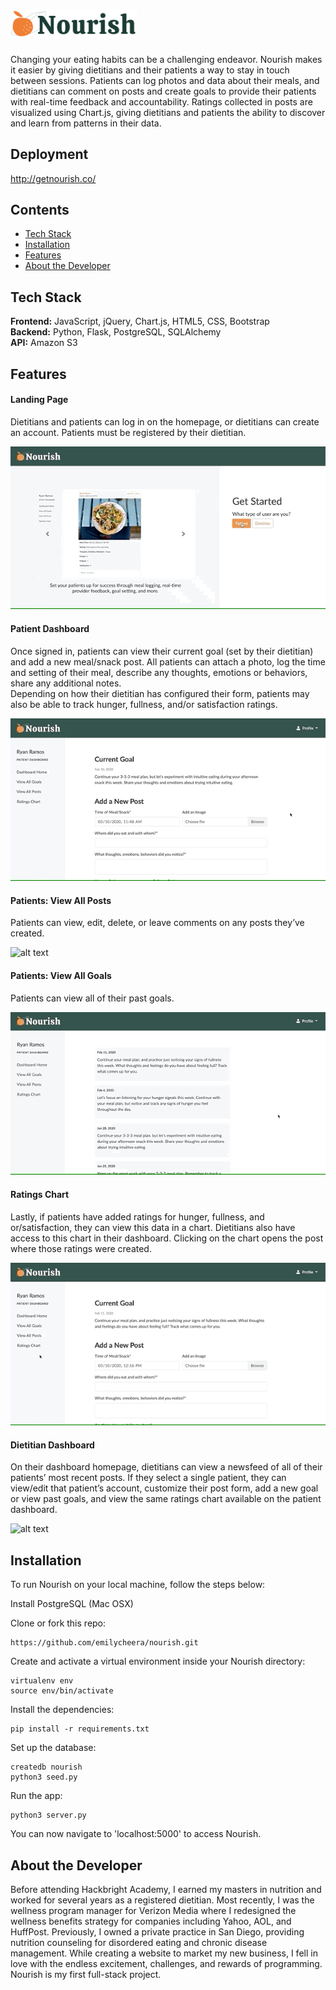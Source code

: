 # <img src="https://raw.githubusercontent.com/emilycheera/nourish/master/static/images/nourish-logo-dark.png" width="40%" alt="Nourish">
Changing your eating habits can be a challenging endeavor. Nourish makes it easier by giving dietitians and their patients a way to stay in touch between sessions. Patients can log photos and data about their meals, and dietitians can comment on posts and create goals to provide their patients with real-time feedback and accountability. Ratings collected in posts are visualized using Chart.js, giving dietitians and patients the ability to discover and learn from patterns in their data.

## Deployment
http://getnourish.co/

## Contents
* [Tech Stack](#tech-stack)
* [Installation](#installation)
* [Features](#features)
* [About the Developer](#about-the-developer)

## <a name="tech-stack"></a>Tech Stack
__Frontend:__ JavaScript, jQuery, Chart.js, HTML5, CSS, Bootstrap<br/>
__Backend:__ Python, Flask, PostgreSQL, SQLAlchemy<br/>
__API:__ Amazon S3<br/>

## <a name="features"></a>Features

#### Landing Page
Dietitians and patients can log in on the homepage, or dietitians can create an account. Patients must be registered by their dietitian.

![alt text](https://github.com/emilycheera/nourish/blob/master/static/images/homepage.gif?raw=true "Nourish landing page")

#### Patient Dashboard
Once signed in, patients can view their current goal (set by their dietitian) and add a new meal/snack post. All patients can attach a photo, log the time and setting of their meal, describe any thoughts, emotions or behaviors, share any additional notes. <br>
Depending on how their dietitian has configured their form, patients may also be able to track hunger, fullness, and/or satisfaction ratings.

![alt text](https://github.com/emilycheera/nourish/blob/master/static/images/patient-dashboard.gif?raw=true "Nourish patient dashboard")

#### Patients: View All Posts
Patients can view, edit, delete, or leave comments on any posts they’ve created.

![alt text](https://github.com/emilycheera/nourish/blob/master/static/images/patient-view-all-posts.gif?raw=true "Nourish patient view all posts")

#### Patients: View All Goals
Patients can view all of their past goals.

![alt text](https://github.com/emilycheera/nourish/blob/master/static/images/patient-view-all-goals.gif?raw=true "Nourish patient view all goals")

#### Ratings Chart
Lastly, if patients have added ratings for hunger, fullness, and or/satisfaction, they can view this data in a chart. Dietitians also have access to this chart in their dashboard. Clicking on the chart opens the post where those ratings were created.

![alt text](https://github.com/emilycheera/nourish/blob/master/static/images/ratings-chart.gif?raw=true "Nourish ratings chart")

#### Dietitian Dashboard
On their dashboard homepage, dietitians can view a newsfeed of all of their patients’ most recent posts. If they select a single patient, they can view/edit that patient’s account, customize their post form, add a new goal or view past goals, and view the same ratings chart available on the patient dashboard.

![alt text](https://github.com/emilycheera/nourish/blob/master/static/images/dietitian-dashboard.gif?raw=true "Nourish dietitian dashboard")

## <a name="installation"></a>Installation
To run Nourish on your local machine, follow the steps below:

Install PostgreSQL (Mac OSX)

Clone or fork this repo:
```
https://github.com/emilycheera/nourish.git
```

Create and activate a virtual environment inside your Nourish directory:
```
virtualenv env
source env/bin/activate
```

Install the dependencies:
```
pip install -r requirements.txt
```

Set up the database:

```
createdb nourish
python3 seed.py
```

Run the app:

```
python3 server.py
```

You can now navigate to 'localhost:5000' to access Nourish.

## <a name="about-the-developer"></a>About the Developer
Before attending Hackbright Academy, I earned my masters in nutrition and worked for several years as a registered dietitian. Most recently, I was the wellness program manager for Verizon Media where I redesigned the wellness benefits strategy for companies including Yahoo, AOL, and HuffPost. Previously, I owned a private practice in San Diego, providing nutrition counseling for disordered eating and chronic disease management. While creating a website to market my new business, I fell in love with the endless excitement, challenges, and rewards of programming. Nourish is my first full-stack project.
